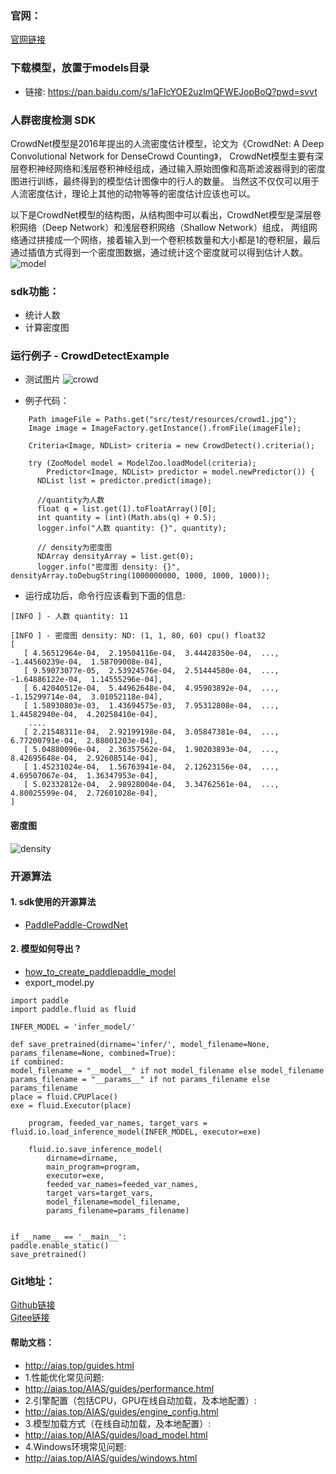 ### 官网：
[官网链接](http://www.aias.top/)

### 下载模型，放置于models目录
- 链接: https://pan.baidu.com/s/1aFIcYOE2uzlmQFWEJopBoQ?pwd=svvt

### 人群密度检测 SDK
CrowdNet模型是2016年提出的人流密度估计模型，论文为《CrowdNet: A Deep Convolutional Network for DenseCrowd Counting》，
CrowdNet模型主要有深层卷积神经网络和浅层卷积神经组成，通过输入原始图像和高斯滤波器得到的密度图进行训练，最终得到的模型估计图像中的行人的数量。
当然这不仅仅可以用于人流密度估计，理论上其他的动物等等的密度估计应该也可以。

以下是CrowdNet模型的结构图，从结构图中可以看出，CrowdNet模型是深层卷积网络（Deep Network）和浅层卷积网络（Shallow Network）组成，
两组网络通过拼接成一个网络，接着输入到一个卷积核数量和大小都是1的卷积层，最后通过插值方式得到一个密度图数据，通过统计这个密度就可以得到估计人数。
![model](https://aias-home.oss-cn-beijing.aliyuncs.com/AIAS/sec_sdks/images/network.png)

### sdk功能：
- 统计人数
- 计算密度图

### 运行例子 - CrowdDetectExample
- 测试图片
![crowd](https://aias-home.oss-cn-beijing.aliyuncs.com/AIAS/sec_sdks/images/crowd1.jpg)

- 例子代码：
```text
    Path imageFile = Paths.get("src/test/resources/crowd1.jpg");
    Image image = ImageFactory.getInstance().fromFile(imageFile);

    Criteria<Image, NDList> criteria = new CrowdDetect().criteria();

    try (ZooModel model = ModelZoo.loadModel(criteria);
        Predictor<Image, NDList> predictor = model.newPredictor()) {
      NDList list = predictor.predict(image);

      //quantity为人数
      float q = list.get(1).toFloatArray()[0];
      int quantity = (int)(Math.abs(q) + 0.5);
      logger.info("人数 quantity: {}", quantity);
      
      // density为密度图
      NDArray densityArray = list.get(0);
      logger.info("密度图 density: {}", densityArray.toDebugString(1000000000, 1000, 1000, 1000));
```


- 运行成功后，命令行应该看到下面的信息:
```text
[INFO ] - 人数 quantity: 11

[INFO ] - 密度图 density: ND: (1, 1, 80, 60) cpu() float32
[  
   [ 4.56512964e-04,  2.19504116e-04,  3.44428350e-04,  ..., -1.44560239e-04,  1.58709008e-04],
   [ 9.59073077e-05,  2.53924576e-04,  2.51444580e-04,  ..., -1.64886122e-04,  1.14555296e-04],
   [ 6.42040512e-04,  5.44962648e-04,  4.95903892e-04,  ..., -1.15299714e-04,  3.01052118e-04],
   [ 1.58930803e-03,  1.43694575e-03,  7.95312808e-04,  ...,  1.44582940e-04,  4.20258410e-04],
    ....
   [ 2.21548311e-04,  2.92199198e-04,  3.05847381e-04,  ...,  6.77200791e-04,  2.88001203e-04],
   [ 5.04880096e-04,  2.36357562e-04,  1.90203893e-04,  ...,  8.42695648e-04,  2.92608514e-04],
   [ 1.45231024e-04,  1.56763941e-04,  2.12623156e-04,  ...,  4.69507067e-04,  1.36347953e-04],
   [ 5.02332812e-04,  2.98928004e-04,  3.34762561e-04,  ...,  4.80025599e-04,  2.72601028e-04],
]

```
#### 密度图
![density](https://aias-home.oss-cn-beijing.aliyuncs.com/AIAS/sec_sdks/images/density.png)


### 开源算法
#### 1. sdk使用的开源算法
- [PaddlePaddle-CrowdNet](https://github.com/yeyupiaoling/PaddlePaddle-CrowdNet)
#### 2. 模型如何导出 ?
- [how_to_create_paddlepaddle_model](http://docs.djl.ai/docs/paddlepaddle/how_to_create_paddlepaddle_model_zh.html)
- export_model.py
```text
import paddle
import paddle.fluid as fluid

INFER_MODEL = 'infer_model/'

def save_pretrained(dirname='infer/', model_filename=None, params_filename=None, combined=True):
if combined:
model_filename = "__model__" if not model_filename else model_filename
params_filename = "__params__" if not params_filename else params_filename
place = fluid.CPUPlace()
exe = fluid.Executor(place)

    program, feeded_var_names, target_vars = fluid.io.load_inference_model(INFER_MODEL, executor=exe)

    fluid.io.save_inference_model(
        dirname=dirname,
        main_program=program,
        executor=exe,
        feeded_var_names=feeded_var_names,
        target_vars=target_vars,
        model_filename=model_filename,
        params_filename=params_filename)


if __name__ == '__main__':
paddle.enable_static()
save_pretrained()
```


### Git地址：   
[Github链接](https://github.com/mymagicpower/AIAS)    
[Gitee链接](https://gitee.com/mymagicpower/AIAS)   


#### 帮助文档：
- http://aias.top/guides.html
- 1.性能优化常见问题:
- http://aias.top/AIAS/guides/performance.html
- 2.引擎配置（包括CPU，GPU在线自动加载，及本地配置）:
- http://aias.top/AIAS/guides/engine_config.html
- 3.模型加载方式（在线自动加载，及本地配置）:
- http://aias.top/AIAS/guides/load_model.html
- 4.Windows环境常见问题:
- http://aias.top/AIAS/guides/windows.html